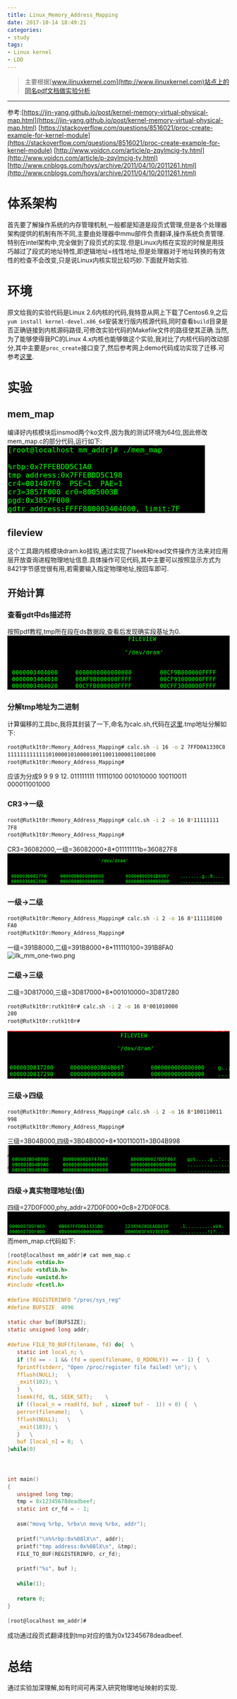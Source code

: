 ```yaml
---
title: Linux_Memory_Address_Mapping
date: 2017-10-14 18:49:21
categories:
- study
tags:
- Linux kernel
- LDD
---
```


>  主要根据[www.ilinuxkernel.com](http://www.ilinuxkernel.com)站点上的同名pdf文档做实验分析

-------------------------------------


参考:[https://jin-yang.github.io/post/kernel-memory-virtual-physical-map.html](https://jin-yang.github.io/post/kernel-memory-virtual-physical-map.html)
[https://stackoverflow.com/questions/8516021/proc-create-example-for-kernel-module](https://stackoverflow.com/questions/8516021/proc-create-example-for-kernel-module)
[http://www.voidcn.com/article/p-zqylmcig-ty.html](http://www.voidcn.com/article/p-zqylmcig-ty.html)
[http://www.cnblogs.com/hoys/archive/2011/04/10/2011261.html](http://www.cnblogs.com/hoys/archive/2011/04/10/2011261.html)

# 体系架构
首先要了解操作系统的内存管理机制,一般都是知道是段页式管理,但是各个处理器架构提供的机制有所不同,主要由处理器中mmu部件负责翻译,操作系统负责管理.特别在intel架构中,完全做到了段页式的实现.但是Linux内核在实现的时候是用技巧越过了段式的地址特性,即逻辑地址=线性地址,但是处理器对于地址转换的有效性的检查不会改变,只是说Linux内核实现比较巧妙.下面就开始实验.

# 环境
原文给我的实验代码是Linux 2.6内核的代码,我特意从网上下载了Centos6.9,之后`yum install kernel-devel.x86_64`安装发行版内核源代码,同时查看`build`目录是否正确链接到内核源码路径,可修改实验代码的Makefile文件的路径使其正确.当然,为了能够使得我PC的Linux 4.x内核也能够做这个实验,我对比了内核代码的改动部分,其中主要是`proc_create`接口变了,然后参考网上demo代码成功实现了迁移.可参考[这里](https://github.com/Iotlab-404/ilinuxkernel/tree/master/kernel/Memory_Address_Mapping).

# 实验
## mem_map
编译好内核模块后insmod两个ko文件,因为我的测试环境为64位,因此修改mem_map.c的部分代码,运行如下:
![ilk_mm_exam.png](/images/ilk_mm_exam.png)
## fileview
这个工具跟内核模块dram.ko挂钩,通过实现了lseek和read文件操作方法来对应用层开放查询进程物理地址信息.具体操作可见代码,其中主要可以按照显示方式为8421字节感觉很有用,若需要输入指定物理地址,按回车即可.
## 开始计算 
### 查看gdt中ds描述符
按照pdf教程,tmp所在段在ds数据段,查看后发现确实段基址为0.
 ![ilk_mm_gdtr.png](/images/ilk_mm_gdtr.png)
### 分解tmp地址为二进制
计算偏移的工具bc,我将其封装了一下,命名为calc.sh,代码在[这里](https://github.com/embpgp/PersonalToolKits/blob/master/shell/calc.sh).tmp地址分解如下:
```bash
root@Rutk1t0r:Memory_Address_Mapping# calc.sh -i 16 -o 2 7FFD0A1330C8
11111111111110100001010000100110011000011001000
root@Rutk1t0r:Memory_Address_Mapping# 
```
应该为分成9 9 9 9 12.
011111111 111110100 001010000 100110011 000011001000
### CR3->一级
```bash
root@Rutk1t0r:Memory_Address_Mapping# calc.sh -i 2 -o 16 8*11111111
7F8
root@Rutk1t0r:Memory_Address_Mapping# 
```
CR3=36082000,一级=36082000+8*011111111b=360827F8
![ilk_mm_cr3-one.png](/images/ilk_mm_cr3-one.png)
### 一级->二级
```bash
root@Rutk1t0r:Memory_Address_Mapping# calc.sh -i 2 -o 16 8*111110100
FA0
root@Rutk1t0r:Memory_Address_Mapping# 
````
一级=391B8000,二级=391B8000+8*111110100=391B8FA0
![ilk_mm_one-two.png](/images/ilk_mm_one-two.png)
### 二级->三级
二级=3D817000,三级=3D817000+8*001010000=3D817280
```bash
root@Rutk1t0r:rutk1t0r# calc.sh -i 2 -o 16 8*001010000
280
root@Rutk1t0r:rutk1t0r#
```
![ilk_mm_two-three.png](/images/ilk_mm_two-three.png)
### 三级->四级
```bash
root@Rutk1t0r:Memory_Address_Mapping# calc.sh -i 2 -o 16 8*100110011
998
root@Rutk1t0r:Memory_Address_Mapping#
```
三级=3B04B000,四级=3B04B000+8*100110011=3B04B998
![ilk_mm_three-four.png](/images/ilk_mm_three-four.png)
### 四级->真实物理地址(值)
四级=27D0F000,phy_addr=27D0F000+0c8=27D0F0C8.
![ilk_mm_four-phy.png](/images/ilk_mm_four-phy.png)
 而mem_map.c代码如下:
 ```C
 [root@localhost mm_addr]# cat mem_map.c 
 #include <stdio.h>
 #include <stdlib.h>
 #include <unistd.h>
 #include <fcntl.h>

 #define REGISTERINFO "/proc/sys_reg"
 #define BUFSIZE  4096

 static char buf[BUFSIZE];
 static unsigned long addr;

 #define FILE_TO_BUF(filename, fd) do{	\
	static int local_n;	\
	if (fd == - 1 && (fd = open(filename, O_RDONLY)) == - 1) {	\
	fprintf(stderr, "Open /proc/register file failed! \n");	\
	fflush(NULL);	\
	_exit(102);	\
	}	\
	lseek(fd, 0L, SEEK_SET);	\
	if ((local_n = read(fd, buf , sizeof buf -  1)) < 0) {	\
	perror(filename);	\
	fflush(NULL);	\
	_exit(103);	\
	}	\
	buf [local_n] = 0;	\
 }while(0)



 int main()
 {
	unsigned long tmp;
	tmp = 0x12345678deadbeef;
	static int cr_fd = - 1;

	asm("movq %rbp, %rbx\n movq %rbx, addr");

	printf("\n%%rbp:0x%08lX\n", addr);
	printf("tmp address:0x%08lX\n", &tmp);
	FILE_TO_BUF(REGISTERINFO, cr_fd);

	printf("%s", buf );

	while(1);

	return 0;
 }

[root@localhost mm_addr]# 

```
成功通过段页式翻译找到tmp对应的值为0x12345678deadbeef.

# 总结
通过实验加深理解,如有时间可再深入研究物理地址映射的实现.